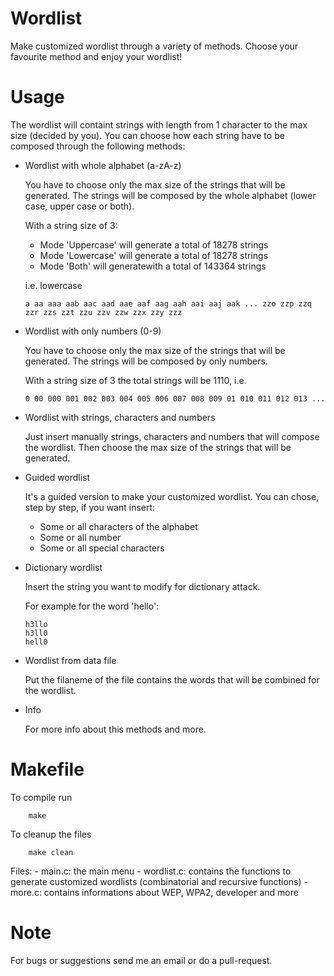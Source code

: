 # Wordlist

Make customized wordlist through a variety of methods. Choose your favourite method and enjoy your wordlist!

# Usage

The wordlist will containt strings with length from 1 character to the max size (decided by you).
You can choose how each string have to be composed through the following methods:
   
   - Wordlist with whole alphabet (a-zA-z)
   
      You have to choose only the max size of the strings that will be generated. The strings will be composed by the whole alphabet (lower case, upper case or both).
      
      With a string size of 3:
      
      - Mode 'Uppercase' will generate a total of 18278 strings
      - Mode 'Lowercase' will generate a total of 18278 strings
      - Mode 'Both' will generatewith a total of 143364 strings
         
      i.e. lowercase
      
         a aa aaa aab aac aad aae aaf aag aah aai aaj aak ... zzo zzp zzq zzr zzs zzt zzu zzv zzw zzx zzy zzz
        
   - Wordlist with only numbers (0-9)
   
      You have to choose only the max size of the strings that will be generated. The strings will be composed by only numbers.
      
      With a string size of 3 the total strings will be 1110, i.e.
      
         0 00 000 001 002 003 004 005 006 007 008 009 01 010 011 012 013 ...
   
   - Wordlist with strings, characters and numbers
   
      Just insert manually strings, characters and numbers that will compose the wordlist. Then choose the max size of the strings that will be generated.
         
   - Guided wordlist
   
      It's a guided version to make your customized wordlist. You can chose, step by step, if you want insert:
      
      - Some or all characters of the alphabet 
      - Some or all number 
      - Some or all special characters
        
   - Dictionary wordlist
   
      Insert the string you want to modify for dictionary attack. 
      
      For example for the word 'hello':
      
         h3llo
         h3ll0
         hell0
         
   - Wordlist from data file
   
      Put the filaneme of the file contains the words that will be combined for the wordlist.
         
   - Info
   
      For more info about this methods and more.
      
# Makefile

To compile run

        make
        
To cleanup the files

        make clean
        
Files: 
    - main.c: the main menu
    - wordlist.c: contains the functions to generate customized wordlists (combinatorial and recursive functions)
    - more.c: contains informations about WEP, WPA2, developer and more

# Note
   
For bugs or suggestions send me an email or do a pull-request.